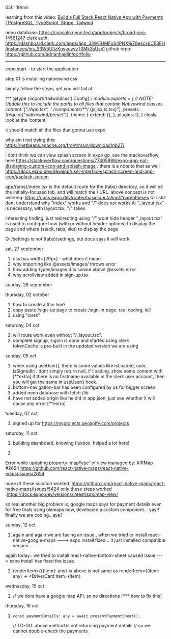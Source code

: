 
05hr 10min

learning from this video: [Build a Full Stack React Native App with Payments | PostgreSQL, TypeScript, Stripe, Tailwind ](https://www.youtube.com/watch?v=kmy_YNhl0mw&list=PL6QREj8te1P54rZQx5AWWtFyf1hlznFjL&index=1)

neno database: https://console.neon.tech/app/projects/broad-sea-14561247
clerk auth: https://dashboard.clerk.com/apps/app_33W5UMFuS4PNXRiZ8escx6CE3EH/instances/ins_33W5UIIzKgyyuyvvT0Mk3sUvij1
github repo: https://github.com/adrianhajdin/portfolio 

-----

expo start - to start the application

step 01 is installing nativewind css

simply follow the steps, yet you will fail at 



/** @type {import('tailwindcss').Config} */
module.exports = {
  // NOTE: Update this to include the paths to all files that contain Nativewind classes.
  content: ["./App.tsx", "./components/**/*.{js,jsx,ts,tsx}"],
  presets: [require("nativewind/preset")],
  theme: {
    extend: {},
  },
  plugins: [],
}
closly look at the ‘content’ 

it should match all the files that gonna use expo

 why am i not trying this: https://netbeans.apache.org/front/main/download/nb27/


i dont think we can view splash screen in expo go. see the stackoverflow here https://stackoverflow.com/questions/77405886/expo-app-not-displaying-custom-icon-and-splash-image . there is a note to that as well https://docs.expo.dev/develop/user-interface/splash-screen-and-app-icon/#splash-screen 


app/(tabs)/index.tsx is the default route for the (tabs) directory, so it will be the initially-focused tab, and will match the / URL.
above concept is not working: https://docs.expo.dev/router/basics/notation/#parentheses
Q: i still dont understand why "index" works and "/" does not works
A: "_layout.tsx" is necessary, with layout.tsx, "/" takes 

interesting finding: just redirecting using "/" wont hide header
"_layout.tsx" is used to configure how (with or without header options) to display the page and where (stack, tabs, slot) to display the page

Q: /settings is not (tabs)/settings, but docs says it will work.


sat, 27 september
1. css has width-[29px] - what does it mean
2. why importing like @assets/images/<something> throws error
3. how adding types/images.d.ts solved above @assets error
4. why scrollview added in sign-up.tsx

sunday, 28 september


thursday, 02 october
1. how to create a thin line?
  <View className="flex-1 h-[1px] bg-general-100"></View>
2. copy paste /sign-up page to create /sign-in page. real coding, lol!
3. using "clerk"


saturday, 04 oct
1. will route work even without "/_layout.tsx".
2. complete signup, signin is done and started using clerk  
tokenCache is pre-built in the updated version we are using

sunday, 05 oct
1. when using useUser(), there is some values like  isLoaded, user, isSignedIn .
dont simply return null, if !loading, show some content with <safeareaview> [**extra]
if there is no firstname available in the clerk user account, then you will get the same in useUser() hook.
2. bottom-navigation-bar has been configured by us for bigger screen.
3. added neon database with fetch /lib
4. have not added origin like he did in app.json, just see whether it will cause any error [**extra]


tuesday, 07 oct
1. signed up for https://myprojects.geoapify.com/projects


saturday, 11 oct 
1. building dashboard, knowing flexbox, helped a lot here!

2. 
Error while updating property 'mapType' of view managed by: AIRMap
#2654
https://github.com/react-native-maps/react-native-maps/issues/2654

none of these solution worked. https://github.com/react-native-maps/react-native-maps/issues/5424
only these steps worked :https://docs.expo.dev/versions/latest/sdk/map-view/


so real another big problem is, google maps says for payment details even for free trials
using olamaps now, developed a custom component... yay!! finally we are coding.. aye?


sunday, 12 oct 

1. again and again we are facing an issue..
when we tried to install react-native-google-maps ---> expo install <npm-module> fixed... it just installed compatible version...


again today.. we tried to install react-native-bottom-sheet caused issue ---> expo install <npm-module> has fixed the issue.

2. renderItem={({item}: any) => <DriverCard item={item} />
above is not same as 
renderItem={(item: any) => <DriverCard item={item}


wednesday, 15 oct

1. // we dont have a google map API, so no directions
[*** how to fix this]


thursday, 16 oct

1.     const paymentDetails: any = await presentPaymentSheet();
    // TO-DO: above method is not returning payment details
    // so we cannot double-check the payments

